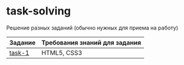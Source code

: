 # task-solving
Решение разных заданий (обычно нужных для приема на работу)

Задание             | Требования знаний для задания
--------------------|-------------------------------
[task-1](task-1)      | HTML5, CSS3
